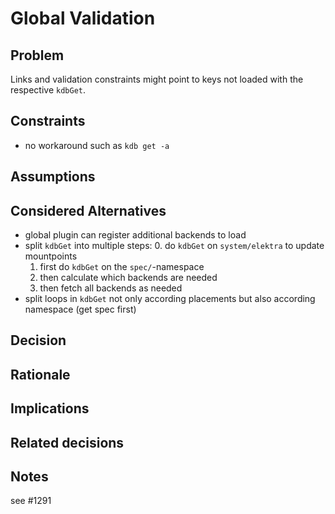 # Global Validation

## Problem

Links and validation constraints might point to keys not loaded
with the respective `kdbGet`.

## Constraints

- no workaround such as `kdb get -a`

## Assumptions

## Considered Alternatives

- global plugin can register additional backends to load
- split `kdbGet` into multiple steps:
  0. do `kdbGet` on `system/elektra` to update mountpoints
  1. first do `kdbGet` on the `spec/`-namespace
  2. then calculate which backends are needed
  3. then fetch all backends as needed
- split loops in `kdbGet` not only according placements
  but also according namespace (get spec first)


## Decision

## Rationale

## Implications

## Related decisions

## Notes

see #1291
